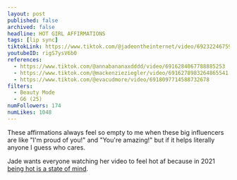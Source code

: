 ```yaml
---
layout: post
published: false
archived: false
headline: HOT GIRL AFFIRMATIONS
tags: [lip sync]
tiktokLink: https://www.tiktok.com/@jadeontheinternet/video/6923224675900247302
youtubeID: rigS7ysV6b0
references:
  - https://www.tiktok.com/@annabananaxdddd/video/6916284067788885253
  - https://www.tiktok.com/@mackenzieziegler/video/6916278983264865541
  - https://www.tiktok.com/@evacudmore/video/6918097714588732678
filters:
  - Beauty Mode
  - G6 (25)
numFollowers: 174
numLikes: 1048
---
```


These affirmations always feel so empty to me when these big influencers are like "I'm proud of you!" and "You're amazing!" but if it helps literally anyone I guess who cares.

Jade wants everyone watching her video to feel hot af because in 2021 [being hot is a state of mind](https://i-d.vice.com/en_uk/article/wx84gm/in-2021-being-hot-is-a-state-of-mind).
